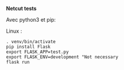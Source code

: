 **Netcut tests**

Avec python3 et pip:


Linux :
```shell
. venv/bin/activate
pip install Flask
export FLASK_APP=test.py
export FLASK_ENV=development "Not necessary
flask run
```


